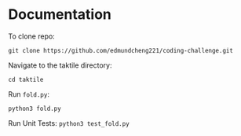 # Documentation

To clone repo:

`git clone https://github.com/edmundcheng221/coding-challenge.git`

Navigate to the taktile directory:

`cd taktile`

Run `fold.py`:

`python3 fold.py`

Run Unit Tests:
`python3 test_fold.py`